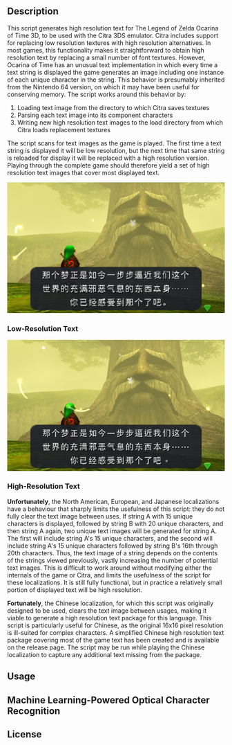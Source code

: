 ## Description
This script generates high resolution text for The Legend of Zelda Ocarina of
Time 3D, to be used with the Citra 3DS emulator. Citra includes support for
replacing low resolution textures with high resolution alternatives. In most
games, this functionality makes it straightforward to obtain high resolution
text by replacing a small number of font textures. However, Ocarina of Time has
an unusual text implementation in which every time a text string is displayed
the game generates an image including one instance of each unique character in
the string. This behavior is presumably inherited from the Nintendo 64 version,
on which it may have been useful for conserving memory. The script works around
this behavior by:

1. Loading text image from the directory to which Citra saves textures
2. Parsing each text image into its component characters
3. Writing new high resolution text images to the load directory from which
   Citra loads replacement textures

The script scans for text images as the game is played. The first time a text
string is displayed it will be low resolution, but the next time that same
string is reloaded for display it will be replaced with a high resolution
version. Playing through the complete game should therefore yield a set of high
resolution text images that cover most displayed text.

<p align="center">
    <img src="docs/static/lores_text_lores_texture.png">
    <h3>Low-Resolution Text</h3>
    <img src="docs/static/hires_text_lores_texture.png">
    <h3>High-Resolution Text</h3>
</p>

**Unfortunately**, the North American, European, and Japanese localizations 
have a behaviour that sharply limits the usefulness of this script: they do not
fully clear the text image between uses. If string A with 15 unique characters
is displayed, followed by string B with 20 unique characters, and then string A
again, two unique text images will be generated for string A. The first will
include string A's 15 unique characters, and the second will include string A's
15 unique characters followed by string B's 16th through 20th characters. Thus,
the text image of a string depends on the contents of the strings viewed
previously, vastly increasing the number of potential text images. This is
difficult to work around without modifying either the internals of the game or
Citra, and limits the usefulness of the script for these localizations. It is
still fully functional, but in practice a relatively small portion of displayed
text will be high resolution.

**Fortunately**, the Chinese localization, for which this script was originally
designed to be used, clears the text image between usages, making it viable to
generate a high resolution text package for this language. This script is
particularly useful for Chinese, as the original 16x16 pixel resolution is
ill-suited for complex characters. A simplified Chinese high resolution text
package covering most of the game text has been created and is available on the
release page. The script may be run while playing the Chinese localization to
capture any additional text missing from the package.

## Usage

## Machine Learning-Powered Optical Character Recognition

## License
